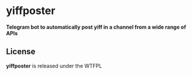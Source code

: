 # yiffposter
**Telegram bot to automatically post yiff in a channel from a wide range of APIs**

## License
**yiffposter** is released under the WTFPL
